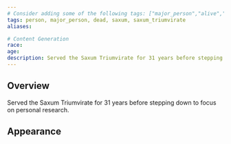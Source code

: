 ```yaml
---
# Consider adding some of the following tags: ["major_person","alive","dead"]
tags: person, major_person, dead, saxum, saxum_triumvirate
aliases:

# Content Generation
race:
age:
description: Served the Saxum Triumvirate for 31 years before stepping down to focus on personal research.
---
```

## Overview
Served the Saxum Triumvirate for 31 years before stepping down to focus on personal research.
## Appearance
